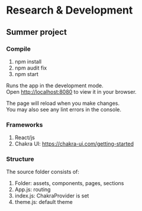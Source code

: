
# Research & Development
## Summer project

### Compile
1. npm install
2. npm audit fix
3. npm start

Runs the app in the development mode.\
Open [http://localhost:8080](http://localhost:8080) to view it in your browser.

The page will reload when you make changes.\
You may also see any lint errors in the console.

### Frameworks
1. React/js
2. Chakra UI: https://chakra-ui.com/getting-started

### Structure
The source folder consists of:
1. Folder: assets, components, pages, sections
2. App.js: routing
3. index.js: ChakraProvider is set
4. theme.js: default theme




